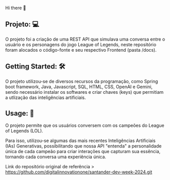 Hi there 👋

## Projeto: 💻

O projeto foi a criação de uma REST API que simulava uma conversa entre o usuário e os personagens do jogo League of Legends, neste repositório foram alocados o código-fonte e seu respectivo Frontend (pasta /docs).

## Getting Started: 🛠️

O projeto utilizou-se de diversos recursos da programação, como Spring boot framework, Java, Javascript, SQL, HTML, CSS, OpenAI e Gemini, sendo necessário instalar os softwares e criar chaves (keys) que permitiam a utlização das inteligências artificiais.

## Usage: 📝

O projeto permite que os usuários conversem com os campeões do League of Legends (LOL).

Para isso, utilizou-se algumas das mais recentes Inteligências Artificiais (IAs) Generativas, possibilitando que nossa API "entenda" a personalidade única de cada campeão para criar interações que capturam sua essência, tornando cada conversa uma experiência única.

Link do repositório original de referência > https://github.com/digitalinnovationone/santander-dev-week-2024.git







